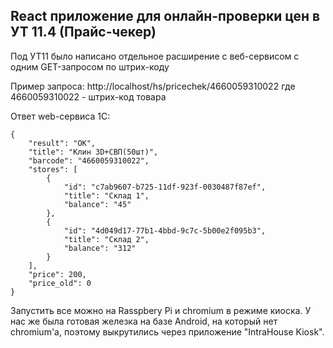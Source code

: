 ## React приложение для онлайн-проверки цен в УТ 11.4 (Прайс-чекер)
Под УТ11 было написано отдельное расширение с веб-сервисом с одним GET-запросом по штрих-коду

Пример запроса: http://localhost/hs/pricechek/4660059310022
где 4660059310022 - штрих-код товара

Ответ web-сервиса 1С:
```
{
    "result": "ОК",
    "title": "Клин 3D+СВП(50шт)",
    "barcode": "4660059310022",
    "stores": [
        {
            "id": "c7ab9607-b725-11df-923f-0030487f87ef",
            "title": "Склад 1",
            "balance": "45"
        },
        {
            "id": "4d049d17-77b1-4bbd-9c7c-5b00e2f095b3",
            "title": "Склад 2",
            "balance": "312"
        }
    ],
    "price": 200,
    "price_old": 0
}
```

Запустить все можно на Rasspbery Pi и chromium в режиме киоска.
У нас же была готовая железка на базе Android, на который нет chromium'а, поэтому выкрутились через приложение "IntraHouse Kiosk".
